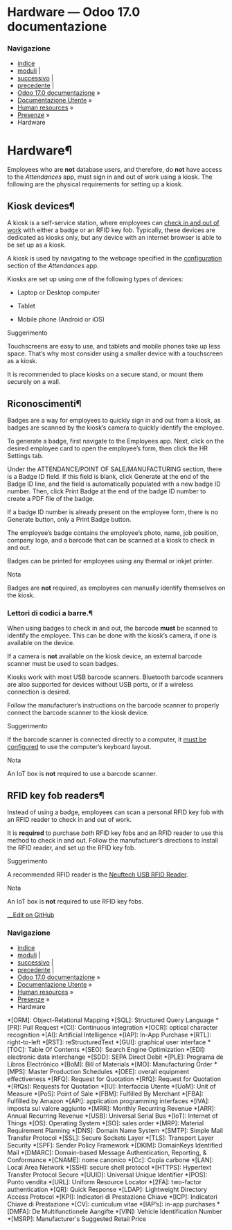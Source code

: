 # Hardware — Odoo 17.0 documentazione

### Navigazione

  * [indice](../../../genindex.html "Indice generale")
  * [moduli](../../../py-modindex.html "Indice del modulo Python") |
  * [successivo](../employees.html "Dipendenti") |
  * [precedente](kiosks.html "Kiosks") |
  * [Odoo 17.0 documentazione](../../../index-2.html) »
  * [Documentazione Utente](../../../applications.html) »
  * [Human resources](../../hr.html) »
  * [Presenze](../attendances.html) »
  * Hardware



# Hardware¶

Employees who are **not** database users, and therefore, do **not** have access to the _Attendances_ app, must sign in and out of work using a kiosk. The following are the physical requirements for setting up a kiosk.

## Kiosk devices¶

A kiosk is a self-service station, where employees can [check in and out of work](kiosks.html#attendances-kiosk-mode-entry) with either a badge or an RFID key fob. Typically, these devices are dedicated as kiosks only, but any device with an internet browser is able to be set up as a kiosk.

A kiosk is used by navigating to the webpage specified in the [configuration](kiosks.html#attendances-kiosk-settings) section of the _Attendances_ app.

Kiosks are set up using one of the following types of devices:

  * Laptop or Desktop computer

  * Tablet

  * Mobile phone (Android or iOS)




Suggerimento

Touchscreens are easy to use, and tablets and mobile phones take up less space. That’s why most consider using a smaller device with a touchscreen as a kiosk.

It is recommended to place kiosks on a secure stand, or mount them securely on a wall.

## Riconoscimenti¶

Badges are a way for employees to quickly sign in and out from a kiosk, as badges are scanned by the kiosk’s camera to quickly identify the employee.

To generate a badge, first navigate to the Employees app. Next, click on the desired employee card to open the employee’s form, then click the HR Settings tab.

Under the ATTENDANCE/POINT OF SALE/MANUFACTURING section, there is a Badge ID field. If this field is blank, click Generate at the end of the Badge ID line, and the field is automatically populated with a new badge ID number. Then, click Print Badge at the end of the badge ID number to create a PDF file of the badge.

If a badge ID number is already present on the employee form, there is no Generate button, only a Print Badge button.

The employee’s badge contains the employee’s photo, name, job position, company logo, and a barcode that can be scanned at a kiosk to check in and out.

Badges can be printed for employees using any thermal or inkjet printer.

Nota

Badges are **not** required, as employees can manually identify themselves on the kiosk.

### Lettori di codici a barre.¶

When using badges to check in and out, the barcode **must** be scanned to identify the employee. This can be done with the kiosk’s camera, if one is available on the device.

If a camera is **not** available on the kiosk device, an external barcode scanner must be used to scan badges.

Kiosks work with most USB barcode scanners. Bluetooth barcode scanners are also supported for devices without USB ports, or if a wireless connection is desired.

Follow the manufacturer’s instructions on the barcode scanner to properly connect the barcode scanner to the kiosk device.

Suggerimento

If the barcode scanner is connected directly to a computer, it [must be configured](../../inventory_and_mrp/barcode/setup/hardware.html) to use the computer’s keyboard layout.

Nota

An IoT box is **not** required to use a barcode scanner.

## RFID key fob readers¶

Instead of using a badge, employees can scan a personal RFID key fob with an RFID reader to check in and out of work.

It is **required** to purchase _both_ RFID key fobs and an RFID reader to use this method to check in and out. Follow the manufacturer’s directions to install the RFID reader, and set up the RFID key fob.

Suggerimento

A recommended RFID reader is the [Neuftech USB RFID Reader](https://neuftech.net/Neuftech-USB-RFID-Reader-ID-Kartenlesegerät-Kartenleser-Kontaktlos-Card-Reader-für-EM4100).

Nota

An IoT box is **not** required to use RFID key fobs.

[ __Edit on GitHub](https://github.com/odoo/documentation/edit/17.0/content/applications/hr/attendances/hardware.rst)

### Navigazione

  * [indice](../../../genindex.html "Indice generale")
  * [moduli](../../../py-modindex.html "Indice del modulo Python") |
  * [successivo](../employees.html "Dipendenti") |
  * [precedente](kiosks.html "Kiosks") |
  * [Odoo 17.0 documentazione](../../../index-2.html) »
  * [Documentazione Utente](../../../applications.html) »
  * [Human resources](../../hr.html) »
  * [Presenze](../attendances.html) »
  * Hardware


  *[ORM]: Object-Relational Mapping
  *[SQL]: Structured Query Language
  *[PR]: Pull Request
  *[CI]: Continuous integration
  *[OCR]: optical character recognition
  *[AI]: Artificial Intelligence
  *[IAP]: In-App Purchase
  *[RTL]: right-to-left
  *[RST]: reStructuredText
  *[GUI]: graphical user interface
  *[TOC]: Table Of Contents
  *[SEO]: Search Engine Optimization
  *[EDI]: electronic data interchange
  *[SDD]: SEPA Direct Debit
  *[PLE]: Programa de Libros Electrónico
  *[BoM]: Bill of Materials
  *[MO]: Manufacturing Order
  *[MPS]: Master Production Schedules
  *[OEE]: overall equipment effectiveness
  *[RFQ]: Request for Quotation
  *[RfQ]: Request for Quotation
  *[RfQs]: Requests for Quotation
  *[IU]: Interfaccia Utente
  *[UoM]: Unit of Measure
  *[PoS]: Point of Sale
  *[FBM]: Fulfilled By Merchant
  *[FBA]: Fulfilled by Amazon
  *[API]: application programming interfaces
  *[IVA]: imposta sul valore aggiunto
  *[MRR]: Monthly Recurring Revenue
  *[ARR]: Annual Recurring Revenue
  *[USB]: Universal Serial Bus
  *[IoT]: Internet of Things
  *[OS]: Operating System
  *[SO]: sales order
  *[MRP]: Material Requirement Planning
  *[DNS]: Domain Name System
  *[SMTP]: Simple Mail Transfer Protocol
  *[SSL]: Secure Sockets Layer
  *[TLS]: Transport Layer Security
  *[SPF]: Sender Policy Framework
  *[DKIM]: DomainKeys Identified Mail
  *[DMARC]: Domain-based Message Authentication, Reporting, & Conformance
  *[CNAME]: nome canonico
  *[Cc]: Copia carbone
  *[LAN]: Local Area Network
  *[SSH]: secure shell protocol
  *[HTTPS]: Hypertext Transfer Protocol Secure
  *[UUID]: Universal Unique Identifier
  *[POS]: Punto vendita
  *[URL]: Uniform Resource Locator
  *[2FA]: two-factor authentication
  *[QR]: Quick Response
  *[LDAP]: Lightweight Directory Access Protocol
  *[KPI]: Indicatori di Prestazione Chiave
  *[ICP]: Indicatori Chiave di Prestazione
  *[CV]: curriculum vitae
  *[IAP’s]: in-app purchases
  *[DMFA]: De Multifunctionele Aangifte
  *[VIN]: Vehicle Identification Number
  *[MSRP]: Manufacturer's Suggested Retail Price